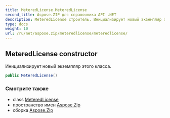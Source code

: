 ```yaml
---
title: MeteredLicense.MeteredLicense
second_title: Aspose.ZIP для справочника API .NET
description: MeteredLicense строитель. Инициализирует новый экземпляр этого класса.
type: docs
weight: 10
url: /ru/net/aspose.zip/meteredlicense/meteredlicense/
---
```

## MeteredLicense constructor

Инициализирует новый экземпляр этого класса.

```csharp
public MeteredLicense()
```

### Смотрите также

* class [MeteredLicense](../)
* пространство имен [Aspose.Zip](../../meteredlicense/)
* сборка [Aspose.Zip](../../../)


